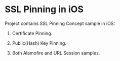 # SSL Pinning in iOS

Project contains SSL Pinning Concept sample in iOS:

1. Certificate Pinning.

2. Public(Hash) Key Pinning.

3. Both Alamofire and URL Session samples.

